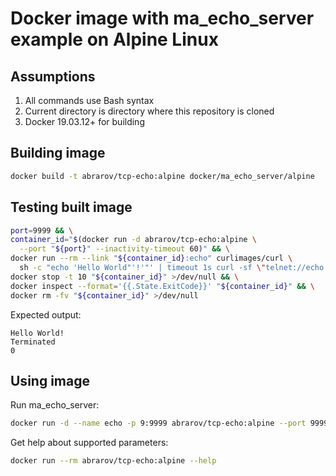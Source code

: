 # Docker image with ma_echo_server example on Alpine Linux

## Assumptions

1. All commands use Bash syntax
1. Current directory is directory where this repository is cloned
1. Docker 19.03.12+ for building

## Building image

```bash
docker build -t abrarov/tcp-echo:alpine docker/ma_echo_server/alpine
```

## Testing built image

```bash
port=9999 && \
container_id="$(docker run -d abrarov/tcp-echo:alpine \
  --port "${port}" --inactivity-timeout 60)" && \
docker run --rm --link "${container_id}:echo" curlimages/curl \
  sh -c "echo 'Hello World"'!'"' | timeout 1s curl -sf \"telnet://echo:${port}\" || true" && \
docker stop -t 10 "${container_id}" >/dev/null && \
docker inspect --format='{{.State.ExitCode}}' "${container_id}" && \
docker rm -fv "${container_id}" >/dev/null
```

Expected output:

```text
Hello World!
Terminated
0
```

## Using image

Run ma_echo_server:

```bash
docker run -d --name echo -p 9:9999 abrarov/tcp-echo:alpine --port 9999 --inactivity-timeout 300
```

Get help about supported parameters:

```bash
docker run --rm abrarov/tcp-echo:alpine --help
```
